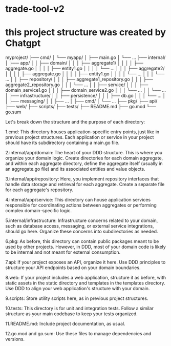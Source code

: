 # trade-tool-v2

# this project structure was created by Chatgpt

myproject/
    ├── cmd/
    │   └── myapp/
    │       ├── main.go
    │       └── ...
    ├── internal/
    │   ├── app/
    │   │   ├── domain/
    │   │   │   ├── aggregate1/
    │   │   │   │   ├── aggregate.go
    │   │   │   │   ├── entity1.go
    │   │   │   │   └── ...
    │   │   │   ├── aggregate2/
    │   │   │   │   ├── aggregate.go
    │   │   │   │   ├── entity1.go
    │   │   │   │   └── ...
    │   │   │   └── ...
    │   │   ├── repository/
    │   │   │   ├── aggregate1_repository.go
    │   │   │   ├── aggregate2_repository.go
    │   │   │   └── ...
    │   │   ├── service/
    │   │   │   ├── domain_service1.go
    │   │   │   ├── domain_service2.go
    │   │   │   └── ...
    │   │   └── ...
    │   ├── infrastructure/
    │   │   ├── persistence/
    │   │   │   ├── db.go
    │   │   │   └── ...
    │   │   ├── messaging/
    │   │   ├── ...
    │   ├── cmd/
    │   └── ...
    ├── pkg/
    ├── api/
    ├── web/
    ├── scripts/
    ├── tests/
    ├── README.md
    ├── go.mod
    └── go.sum

Let's break down the structure and the purpose of each directory:

1.cmd: This directory houses application-specific entry points, just like in previous project structures. Each application or service in your project should have its subdirectory containing a main.go file.

2.internal/app/domain: The heart of your DDD structure. This is where you organize your domain logic. Create directories for each domain aggregate, and within each aggregate directory, define the aggregate itself (usually in an aggregate.go file) and its associated entities and value objects.

3.internal/app/repository: Here, you implement repository interfaces that handle data storage and retrieval for each aggregate. Create a separate file for each aggregate's repository.

4.internal/app/service: This directory can house application services responsible for coordinating actions between aggregates or performing complex domain-specific logic.

5.internal/infrastructure: Infrastructure concerns related to your domain, such as database access, messaging, or external service integrations, should go here. Organize these concerns into subdirectories as needed.

6.pkg: As before, this directory can contain public packages meant to be used by other projects. However, in DDD, most of your domain code is likely to be internal and not meant for external consumption.

7.api: If your project exposes an API, organize it here. Use DDD principles to structure your API endpoints based on your domain boundaries.

8.web: If your project includes a web application, structure it as before, with static assets in the static directory and templates in the templates directory. Use DDD to align your web application's structure with your domain.

9.scripts: Store utility scripts here, as in previous project structures.

10.tests: This directory is for unit and integration tests. Follow a similar structure as your main codebase to keep your tests organized.

11.README.md: Include project documentation, as usual.

12.go.mod and go.sum: Use these files to manage dependencies and versions.